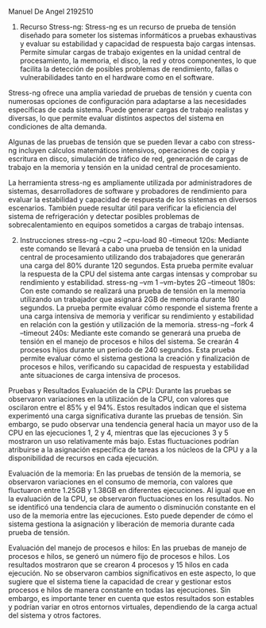 Manuel De Angel 2192510
1. Recurso
Stress-ng: Stress-ng es un recurso de prueba de tensión diseñado para someter los sistemas informáticos a pruebas exhaustivas y evaluar su estabilidad y capacidad de respuesta bajo cargas intensas. Permite simular cargas de trabajo exigentes en la unidad central de procesamiento, la memoria, el disco, la red y otros componentes, lo que facilita la detección de posibles problemas de rendimiento, fallas o vulnerabilidades tanto en el hardware como en el software.

Stress-ng ofrece una amplia variedad de pruebas de tensión y cuenta con numerosas opciones de configuración para adaptarse a las necesidades específicas de cada sistema. Puede generar cargas de trabajo realistas y diversas, lo que permite evaluar distintos aspectos del sistema en condiciones de alta demanda.

Algunas de las pruebas de tensión que se pueden llevar a cabo con stress-ng incluyen cálculos matemáticos intensivos, operaciones de copia y escritura en disco, simulación de tráfico de red, generación de cargas de trabajo en la memoria y tensión en la unidad central de procesamiento.

La herramienta stress-ng es ampliamente utilizada por administradores de sistemas, desarrolladores de software y probadores de rendimiento para evaluar la estabilidad y capacidad de respuesta de los sistemas en diversos escenarios. También puede resultar útil para verificar la eficiencia del sistema de refrigeración y detectar posibles problemas de sobrecalentamiento en equipos sometidos a cargas de trabajo intensas.

2. Instrucciones
stress-ng –cpu 2 –cpu-load 80 –timeout 120s: Mediante este comando se llevará a cabo una prueba de tensión en la unidad central de procesamiento utilizando dos trabajadores que generarán una carga del 80% durante 120 segundos. Esta prueba permite evaluar la respuesta de la CPU del sistema ante cargas intensas y comprobar su rendimiento y estabilidad.
stress-ng –vm 1 –vm-bytes 2G –timeout 180s: Con este comando se realizará una prueba de tensión en la memoria utilizando un trabajador que asignará 2GB de memoria durante 180 segundos. La prueba permite evaluar cómo responde el sistema frente a una carga intensiva de memoria y verificar su rendimiento y estabilidad en relación con la gestión y utilización de la memoria.
stress-ng –fork 4 –timeout 240s: Mediante este comando se generará una prueba de tensión en el manejo de procesos e hilos del sistema. Se crearán 4 procesos hijos durante un periodo de 240 segundos. Esta prueba permite evaluar cómo el sistema gestiona la creación y finalización de procesos e hilos, verificando su capacidad de respuesta y estabilidad ante situaciones de carga intensiva de procesos.

Pruebas y Resultados
Evaluación de la CPU: Durante las pruebas se observaron variaciones en la utilización de la CPU, con valores que oscilaron entre el 85% y el 94%. Estos resultados indican que el sistema experimentó una carga significativa durante las pruebas de tensión. Sin embargo, se pudo observar una tendencia general hacia un mayor uso de la CPU en las ejecuciones 1, 2 y 4, mientras que las ejecuciones 3 y 5 mostraron un uso relativamente más bajo. Estas fluctuaciones podrían atribuirse a la asignación específica de tareas a los núcleos de la CPU y a la disponibilidad de recursos en cada ejecución.

Evaluación de la memoria: En las pruebas de tensión de la memoria, se observaron variaciones en el consumo de memoria, con valores que fluctuaron entre 1.25GB y 1.38GB en diferentes ejecuciones. Al igual que en la evaluación de la CPU, se observaron fluctuaciones en los resultados. No se identificó una tendencia clara de aumento o disminución constante en el uso de la memoria entre las ejecuciones. Esto puede depender de cómo el sistema gestiona la asignación y liberación de memoria durante cada prueba de tensión.

Evaluación del manejo de procesos e hilos: En las pruebas de manejo de procesos e hilos, se generó un número fijo de procesos e hilos. Los resultados mostraron que se crearon 4 procesos y 15 hilos en cada ejecución. No se observaron cambios significativos en este aspecto, lo que sugiere que el sistema tiene la capacidad de crear y gestionar estos procesos e hilos de manera constante en todas las ejecuciones. Sin embargo, es importante tener en cuenta que estos resultados son estables y podrían variar en otros entornos virtuales, dependiendo de la carga actual del sistema y otros factores.
